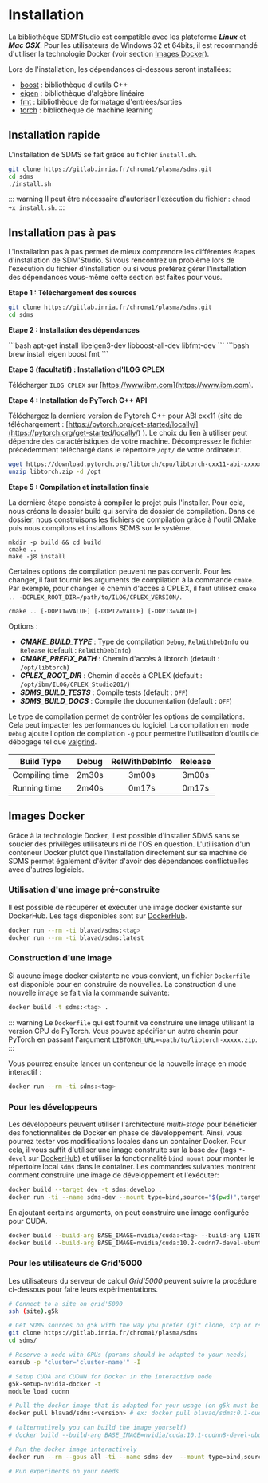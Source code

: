 # Installation

La bibliothèque SDM'Studio est compatible avec les plateforme ***Linux*** et ***Mac OSX***. Pour les utilisateurs de Windows 32 et 64bits, il est recommandé d'utiliser la technologie Docker (voir section [Images Docker](#images-docker)).  

Lors de l'installation, les dépendances ci-dessous seront installées: 
- [boost](https://www.boost.org/) : bibliothèque d'outils C++
- [eigen](https://eigen.tuxfamily.org) : bibliothèque d'algèbre linéaire
- [fmt](https://fmt.dev) : bibliothèque de formatage d'entrées/sorties
- [torch](https://pytorch.org/) : bibliothèque de machine learning

## Installation rapide

L'installation de SDMS se fait grâce au fichier ``install.sh``.


```bash
git clone https://gitlab.inria.fr/chroma1/plasma/sdms.git
cd sdms
./install.sh
```
::: warning
Il peut être nécessaire d'autoriser l'exécution du fichier : ``chmod +x install.sh``.
:::

## Installation pas à pas


L'installation pas à pas permet de mieux comprendre les différentes étapes d'installation de SDM'Studio. Si vous rencontrez un problème lors de l'exécution du fichier d'installation ou si vous préférez gérer l'installation des dépendances vous-même cette section est faites pour vous.

**Etape 1 : Téléchargement des sources**

```bash
git clone https://gitlab.inria.fr/chroma1/plasma/sdms.git
cd sdms
```


**Etape 2 : Installation des dépendances**

<code-group>
<code-block title="Linux" active>
```bash
apt-get install libeigen3-dev libboost-all-dev libfmt-dev
```
</code-block>

<code-block title="Mac">
```bash
brew install eigen boost fmt
```
</code-block>
</code-group>

**Etape 3 (facultatif) : Installation d'ILOG CPLEX**

Télécharger `ILOG CPLEX` sur [https://www.ibm.com](https://www.ibm.com).

**Etape 4 : Installation de PyTorch C++ API**

Téléchargez la dernière version de Pytorch C++ pour ABI cxx11 (site de téléchargement : [https://pytorch.org/get-started/locally/](https://pytorch.org/get-started/locally/) ). Le choix du lien à utiliser peut dépendre des caractéristiques de votre machine. Décompressez le fichier précédemment téléchargé dans le répertoire `/opt/` de votre ordinateur.


```bash
wget https://download.pytorch.org/libtorch/cpu/libtorch-cxx11-abi-xxxxxxx.zip -O libtorch.zip
unzip libtorch.zip -d /opt
```

**Etape 5 : Compilation et installation finale**

La dernière étape consiste à compiler le projet puis l'installer. Pour cela, nous créons le dossier build qui servira de dossier de compilation. Dans ce dossier, nous construisons les fichiers de compilation grâce à l'outil [CMake](https://cmake.org/) puis nous compilons et installons SDMS sur le système.

```
mkdir -p build && cd build
cmake ..
make -j8 install
```

<!-- ::: warning -->
Certaines options de compilation peuvent ne pas convenir. Pour les changer, il faut fournir les arguments de compilation à la commande `cmake`.
Par exemple, pour changer le chemin d'accès à CPLEX, il faut utilisez `cmake .. -DCPLEX_ROOT_DIR=/path/to/ILOG/CPLEX_VERSION/`.
<!-- ::: -->

```
cmake .. [-DOPT1=VALUE] [-DOPT2=VALUE] [-DOPT3=VALUE] 
```
Options :
- ***CMAKE_BUILD_TYPE*** : Type de compilation `Debug`, `RelWithDebInfo` ou `Release` (default : `RelWithDebInfo`) 
- ***CMAKE_PREFIX_PATH*** : Chemin d'accès à libtorch (default : `/opt/libtorch`)
- ***CPLEX_ROOT_DIR*** : Chemin d'accès à CPLEX (default : `/opt/ibm/ILOG/CPLEX_Studio201/`)
- ***SDMS_BUILD_TESTS*** : Compile tests (default : `OFF`)
- ***SDMS_BUILD_DOCS*** : Compile the documentation (default : `OFF`)

Le type de compilation permet de contrôler les options de compilations. Cela peut impacter les performances du logiciel. La compilation en mode `Debug` ajoute l'option de compilation `-g` pour permettre l'utilisation d'outils de débogage tel que [valgrind](https://valgrind.org/).

| Build Type     | Debug | RelWithDebInfo | Release |
| -------------- | :---: | :------------: | :-----: |
| Compiling time | 2m30s |     3m00s      |  3m00s  |
| Running time   | 2m40s |     0m17s      |  0m17s  |

## Images Docker

Grâce à la technologie Docker, il est possible d'installer SDMS sans se soucier des privilèges utilisateurs ni de l'OS en question. L'utilisation d'un conteneur Docker plutôt que l'installation directement sur sa machine de SDMS permet également d'éviter d'avoir des dépendances conflictuelles avec d'autres logiciels.

### Utilisation d'une image pré-construite

Il est possible de récupérer et exécuter une image docker existante sur DockerHub. Les tags disponibles sont sur [DockerHub](https://hub.docker.com/r/blavad/sdms).

```bash
docker run --rm -ti blavad/sdms:<tag>
docker run --rm -ti blavad/sdms:latest
```

### Construction d'une image

Si aucune image docker existante ne vous convient, un fichier `Dockerfile` est disponible pour en construire de nouvelles. La construction d'une nouvelle image se fait via la commande suivante:

```bash
docker build -t sdms:<tag> .
```

::: warning
Le `Dockerfile` qui est fournit va construire une image utilisant la version CPU de PyTorch. Vous pouvez spécifier un autre chemin pour PyTorch en passant l'argument `LIBTORCH_URL=<path/to/libtorch-xxxxx.zip`.
:::

Vous pourrez ensuite lancer un conteneur de la nouvelle image en mode interactif :

```bash
docker run --rm -ti sdms:<tag>
```

### Pour les développeurs

Les développeurs peuvent utiliser l'architecture *multi-stage* pour bénéficier des fonctionnalités de Docker en phase de développement. Ainsi, vous pourrez tester vos modifications locales dans un container Docker. Pour cela, il vous suffit d'utiliser une image construite sur la base `dev` (tags `*-devel` sur [DockerHub](https://hub.docker.com/r/blavad/sdms)) et utiliser la fonctionnalité `bind mount` pour monter le répertoire local `sdms` dans le container. Les commandes suivantes montrent comment construire une image de développement et l'exécuter: 

```bash
docker build --target dev -t sdms:develop .
docker run -ti --name sdms-dev --mount type=bind,source="$(pwd)",target=/home/sdms sdms:devel
```

En ajoutant certains arguments, on peut construire une image configurée pour CUDA.

```bash
docker build --build-arg BASE_IMAGE=nvidia/cuda:<tag> --build-arg LIBTORCH_URL=<url/to/cuda/libtorch> --target dev -t sdms:<tag> .
docker build --build-arg BASE_IMAGE=nvidia/cuda:10.2-cudnn7-devel-ubuntu18.04 --build-arg LIBTORCH_URL=https://download.pytorch.org/libtorch/cu102/libtorch-cxx11-abi-shared-with-deps-1.7.1.zip --target dev -t blavad/sdms:0.1-cuda10.2-cudnn7-devel .
```

### Pour les utilisateurs de Grid'5000

Les utilisateurs du serveur de calcul *Grid'5000* peuvent suivre la procédure ci-dessous pour faire leurs expérimentations.

```bash
# Connect to a site on grid'5000
ssh (site).g5k

# Get SDMS sources on g5k with the way you prefer (git clone, scp or rsync)
git clone https://gitlab.inria.fr/chroma1/plasma/sdms
cd sdms/

# Reserve a node with GPUs (params should be adapted to your needs)
oarsub -p "cluster='cluster-name'" -I

# Setup CUDA and CUDNN for Docker in the interactive node
g5k-setup-nvidia-docker -t
module load cudnn

# Pull the docker image that is adapted for your usage (on g5k must be 'cuda10.1-cudnn8') 
docker pull blavad/sdms:<version> # ex: docker pull blavad/sdms:0.1-cuda10.1-cudnn8-devel

# (alternatively you can build the image yourself)
# docker build --build-arg BASE_IMAGE=nvidia/cuda:10.1-cudnn8-devel-ubuntu18.04 --build-arg LIBTORCH_URL=https://download.pytorch.org/libtorch/cu101/libtorch-cxx11-abi-shared-with-deps-1.8.0%2Bcu101.zip --target dev -t  sdms:0.1-cuda10.1-cudnn8-devel .

# Run the docker image interactively
docker run --rm --gpus all -ti --name sdms-dev  --mount type=bind,source="$(pwd)",target=/home/sdms blavad/sdms:<version>

# Run experiments on your needs 
```